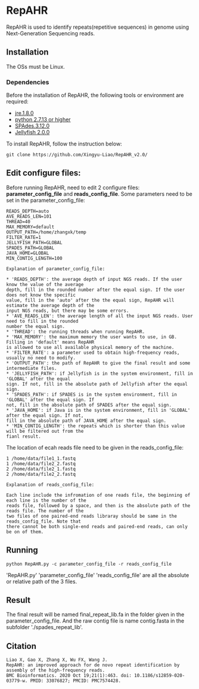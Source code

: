 # RepAHR
RepAHR is used to identify repeats(repetitive sequences) in genome using Next-Generation Sequencing reads.
## Installation
The OSs must be Linux.
### Dependencies
Before the installation of RepAHR, the following tools or environment are required:
* [jre.1.8.0](http://www.oracle.com/technetwork/java/javase/downloads/index.html)
* [python 2.7.13  or higher](https://www.python.org/downloads/release/python-2713/)
* [SPAdes.3.12.0](http://cab.spbu.ru/software/spades/)
* [Jellyfish 2.0.0](https://github.com/gmarcais/Jellyfish/tree/master/include/jellyfish)

To install RepAHR, follow the instruction below:
```
git clone https://github.com/Xingyu-Liao/RepAHR_v2.0/
```
## Edit configure files:
Before running RepAHR, need to edit 2 configure files: **parameter_config_file** and **reads_config_file**.
Some parameters need to be set in the parameter_config_file:
    
    READS_DEPTH=auto
    AVE_READS_LEN=101
    THREAD=40
    MAX_MEMORY=default
    OUTPUT_PATH=/home/zhangxk/temp
    FILTER_RATE=1
    JELLYFISH_PATH=GLOBAL
    SPADES_PATH=GLOBAL
    JAVA_HOME=GLOBAL
    MIN_CONTIG_LENGTH=100

    Explanation of parameter_config_file:

    * 'READS_DEPTH': the average depth of input NGS reads. If the user know the value of the average
    depth, fill in the rounded number after the equal sign. If the user does not know the specific
    value, fill in the 'auto' after the the equal sign, RepAHR will estimate the average depth of the
    input NGS reads, but there may be some errors.
    * 'AVE_READS_LEN': the average length of all the input NGS reads. User need to fill in the rounded
    number the equal sign.
    * 'THREAD': the running threads when running RepAHR.
    * 'MAX_MEMORY': the maximum memory the user wants to use, in GB. Filling in 'default' means RepAHR
    is allowed to use all available physical memory of the machine.
    * 'FILTER_RATE': a parameter used to obtain high-frequency reads, usually no need to modify.
    * 'OUTPUT_PATH': the path of RepAHR to give the final result and some intermediate files.
    * 'JELLYFISH_PATH': if Jellyfish is in the system environment, fill in 'GLOBAL' after the equal
    sign. If not, fill in the absolute path of Jellyfish after the equal sign.
    * 'SPADES_PATH': if SPADES is in the system environment, fill in 'GLOBAL' after the equal sign. If
    not, fill in the absolute path of SPADES after the equal sign.
    * 'JAVA_HOME': if Java is in the system environment, fill in 'GLOBAL' after the equal sign. If not,
    fill in the absolute path of JAVA_HOME after the equal sign.
    * 'MIN_CONTIG_LENGTH': the repeats which is shorter than this value will be filtered out from the
    fianl result.

The location of ecah reads file need to be given in the reads_config_file:

    1 /home/data/file1_1.fastq
    1 /home/data/file2_2.fastq
    2 /home/data/file2_1.fastq
    2 /home/data/file2_2.fastq

    Explanation of reads_config_file:

    Each line include the infromation of one reads file, the beginning of each line is the number of the
    reads file, followed by a space, and then is the absolute path of the reads file. The number of the
    two files of one paired-end reads libraray should be same in the reads_config_file. Note that 
    there cannot be both single-end reads and paired-end reads, can only be on of them.

## Running
```
python RepAHR.py -c parameter_config_file -r reads_config_file
```
'RepAHR.py' 'parameter_config_file' 'reads_config_file' are all the absolute or relative path of the 3 files.
## Result
The final result will be named final_repeat_lib.fa in the folder given in the parameter_config_file. And the raw contig file is name contig.fasta in the subfolder './spades_repeat_lib'.

## Citation
```
Liao X, Gao X, Zhang X, Wu FX, Wang J. 
RepAHR: an improved approach for de novo repeat identification by assembly of the high-frequency reads. 
BMC Bioinformatics. 2020 Oct 19;21(1):463. doi: 10.1186/s12859-020-03779-w. PMID: 33076827; PMCID: PMC7574428.

